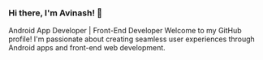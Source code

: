 ### Hi there, I'm Avinash! 👋
Android App Developer | Front-End Developer
Welcome to my GitHub profile! I'm passionate about creating seamless user experiences through Android apps and front-end web development. 

